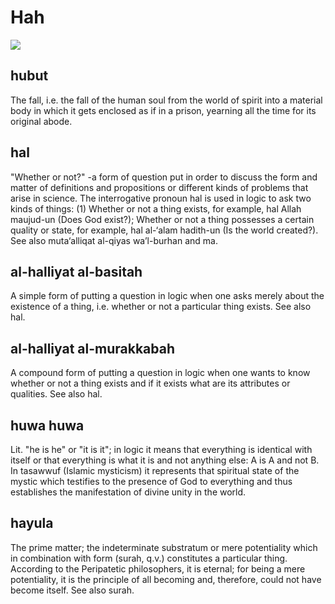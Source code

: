 Hah
===

![](books/0747-dictionary_of_islamic_philosophical_terms/images/image027.gif)

hubut
-----

The fall, i.e. the fall of the human soul from the world of spirit into
a material body in which it gets enclosed as if in a prison, yearning
all the time for its original abode.

hal
---

"Whether or not?" -a form of question put in order to discuss the form
and matter of definitions and propositions or different kinds of
problems that arise in science. The interrogative pronoun hal is used in
logic to ask two kinds of things: (1) Whether or not a thing exists, for
example, hal Allah maujud-un (Does God exist?); Whether or not a thing
possesses a certain quality or state, for example, hal al-‘alam
hadith-un (Is the world created?). See also muta‘alliqat al-qiyas
wa’l-burhan and ma.

al-halliyat al-basitah
----------------------

A simple form of putting a question in logic when one asks merely about
the existence of a thing, i.e. whether or not a particular thing exists.
See also hal.

al-halliyat al-murakkabah
-------------------------

A compound form of putting a question in logic when one wants to know
whether or not a thing exists and if it exists what are its attributes
or qualities. See also hal.

huwa huwa
---------

Lit. "he is he" or "it is it"; in logic it means that everything is
identical with itself or that everything is what it is and not anything
else: A is A and not B. In tasawwuf (Islamic mysticism) it represents
that spiritual state of the mystic which testifies to the presence of
God to everything and thus establishes the manifestation of divine unity
in the world.

hayula
------

The prime matter; the indeterminate substratum or mere potentiality
which in combination with form (surah, q.v.) constitutes a particular
thing. According to the Peripatetic philosophers, it is eternal; for
being a mere potentiality, it is the principle of all becoming and,
therefore, could not have become itself. See also surah.


